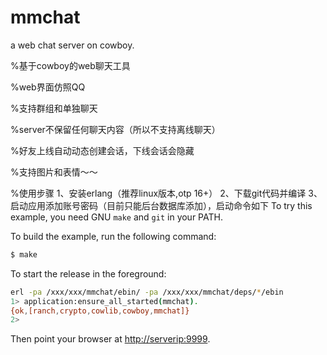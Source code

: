 mmchat
=================
a web chat server on cowboy.

%基于cowboy的web聊天工具

%web界面仿照QQ

%支持群组和单独聊天

%server不保留任何聊天内容（所以不支持离线聊天）

%好友上线自动动态创建会话，下线会话会隐藏

%支持图片和表情～～

%使用步骤
1、安装erlang（推荐linux版本,otp 16+）
2、下载git代码并编译
3、启动应用添加账号密码（目前只能后台数据库添加），启动命令如下
To try this example, you need GNU `make` and `git` in your PATH.

To build the example, run the following command:

``` bash
$ make
```

To start the release in the foreground:

``` bash
erl -pa /xxx/xxx/mmchat/ebin/ -pa /xxx/xxx/mmchat/deps/*/ebin
1> application:ensure_all_started(mmchat).
{ok,[ranch,crypto,cowlib,cowboy,mmchat]}
2> 
```

Then point your browser at [http://serverip:9999](http://localhost:9999).
